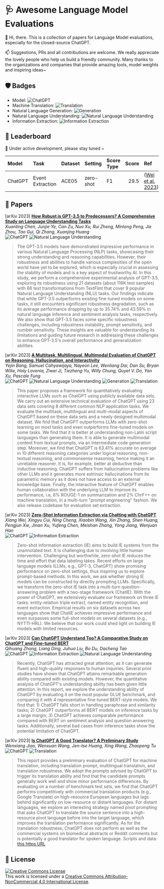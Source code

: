 # 🩺 Awesome Language Model Evaluations

👋 Hi, there. This is a collection of papers for Language Model evaluations, especially for the closed-source ChatGPT.

📫 Suggestions, PRs and all contributions are welcome. 
We really appreciate the lovely people who help us build a friendly community. 
Many thanks to the organizations and companies that provide amazing tools, model weights and inspiring ideas~

## 🛡️ Badges

- Model: ![ChatGPT](https://img.shields.io/badge/ChatGPT-black)
- Machine Translation: ![Translation](https://img.shields.io/badge/MT-orange)
- Natural Language Generation: ![Generation](https://img.shields.io/badge/NLG-green)
- Natural Language Understanding: ![Natural Language Understanding](https://img.shields.io/badge/NLU-red)
- Information Extraction: ![Information Extraction](https://img.shields.io/badge/IE-blue)

## 🥅 Leaderboard

🚧 Under active development, please stay tuned ~

| Model   | Task             | Dataset | Setting   | Score Type | Score | Ref                                                   |
| :------ | :--------------- | :------ | :-------- | :--------- | ----: | :---------------------------------------------------- |
| ChatGPT | Event Extraction | ACE05   | zero-shot | F1         |  29.5 | ([Wei et al. 2023](https://arxiv.org/abs/2302.10205)) |

## 📑 Papers

[arXiv 2023] [**How Robust is GPT-3.5 to Predecessors? A Comprehensive Study on Language Understanding Tasks**](https://arxiv.org/abs/2303.00293)<br />
_Xuanting Chen, Junjie Ye, Can Zu, Nuo Xu, Rui Zheng, Minlong Peng, Jie Zhou, Tao Gui, Qi Zhang, Xuanjing Huang_<br />
![ChatGPT](https://img.shields.io/badge/ChatGPT-black) ![Natural Language Understanding](https://img.shields.io/badge/NLU-red)
> The GPT-3.5 models have demonstrated impressive performance in various Natural Language Processing (NLP) tasks, showcasing their strong understanding and reasoning capabilities. However, their robustness and abilities to handle various complexities of the open world have yet to be explored, which is especially crucial in assessing the stability of models and is a key aspect of trustworthy AI. In this study, we perform a comprehensive experimental analysis of GPT-3.5, exploring its robustness using 21 datasets (about 116K test samples) with 66 text transformations from TextFlint that cover 9 popular Natural Language Understanding (NLU) tasks. Our findings indicate that while GPT-3.5 outperforms existing fine-tuned models on some tasks, it still encounters significant robustness degradation, such as its average performance dropping by up to 35.74\% and 43.59\% in natural language inference and sentiment analysis tasks, respectively. We also show that GPT-3.5 faces some specific robustness challenges, including robustness instability, prompt sensitivity, and number sensitivity. These insights are valuable for understanding its limitations and guiding future research in addressing these challenges to enhance GPT-3.5's overall performance and generalization abilities.

[arXiv 2023] [**A Multitask, Multilingual, Multimodal Evaluation of ChatGPT on Reasoning, Hallucination, and Interactivity**](https://arxiv.org/abs/2302.04023)<br />
_Yejin Bang, Samuel Cahyawijaya, Nayeon Lee, Wenliang Dai, Dan Su, Bryan Wilie, Holy Lovenia, Ziwei Ji, Tiezheng Yu, Willy Chung, Quyet V. Do, Yan Xu, Pascale Fung_<br />
![ChatGPT](https://img.shields.io/badge/ChatGPT-black) ![Natural Language Understanding](https://img.shields.io/badge/NLU-red) ![Generation](https://img.shields.io/badge/NLG-green) ![Translation](https://img.shields.io/badge/MT-orange)
> This paper proposes a framework for quantitatively evaluating interactive LLMs such as ChatGPT using publicly available data sets. We carry out an extensive technical evaluation of ChatGPT using 23 data sets covering 8 different common NLP application tasks. We evaluate the multitask, multilingual and multi-modal aspects of ChatGPT based on these data sets and a newly designed multimodal dataset. We find that ChatGPT outperforms LLMs with zero-shot learning on most tasks and even outperforms fine-tuned models on some tasks. We find that it is better at understanding non-Latin script languages than generating them. It is able to generate multimodal content from textual prompts, via an intermediate code generation step. Moreover, we find that ChatGPT is 63.41% accurate on average in 10 different reasoning categories under logical reasoning, non-textual reasoning, and commonsense reasoning, hence making it an unreliable reasoner. It is, for example, better at deductive than inductive reasoning. ChatGPT suffers from hallucination problems like other LLMs and it generates more extrinsic hallucinations from its parametric memory as it does not have access to an external knowledge base. Finally, the interactive feature of ChatGPT enables human collaboration with the underlying LLM to improve its performance, i.e, 8% ROUGE-1 on summarization and 2% ChrF++ on machine translation, in a multi-turn "prompt engineering" fashion. We also release codebase for evaluation set extraction.

[arXiv 2023] [**Zero-Shot Information Extraction via Chatting with ChatGPT**](https://arxiv.org/abs/2302.10205)<br />
_Xiang Wei, Xingyu Cui, Ning Cheng, Xiaobin Wang, Xin Zhang, Shen Huang, Pengjun Xie, Jinan Xu, Yufeng Chen, Meishan Zhang, Yong Jiang, Wenjuan Han_<br />
![ChatGPT](https://img.shields.io/badge/ChatGPT-black) ![Information Extraction](https://img.shields.io/badge/IE-blue)
> Zero-shot information extraction (IE) aims to build IE systems from the unannotated text. It is challenging due to involving little human intervention. Challenging but worthwhile, zero-shot IE reduces the time and effort that data labeling takes. Recent efforts on large language models (LLMs, e.g., GPT-3, ChatGPT) show promising performance on zero-shot settings, thus inspiring us to explore prompt-based methods. In this work, we ask whether strong IE models can be constructed by directly prompting LLMs. Specifically, we transform the zero-shot IE task into a multi-turn question-answering problem with a two-stage framework (ChatIE). With the power of ChatGPT, we extensively evaluate our framework on three IE tasks: entity-relation triple extract, named entity recognition, and event extraction. Empirical results on six datasets across two languages show that ChatIE achieves impressive performance and even surpasses some full-shot models on several datasets (e.g., NYT11-HRL). We believe that our work could shed light on building IE models with limited resources.

[arXiv 2023] [**Can ChatGPT Understand Too? A Comparative Study on ChatGPT and Fine-tuned BERT**](https://arxiv.org/abs/2302.10198)<br />
_Qihuang Zhong, Liang Ding, Juhua Liu, Bo Du, Dacheng Tao_<br />
![ChatGPT](https://img.shields.io/badge/ChatGPT-black) ![Information Extraction](https://img.shields.io/badge/IE-blue) ![Natural Language Understanding](https://img.shields.io/badge/NLU-red)
> Recently, ChatGPT has attracted great attention, as it can generate fluent and high-quality responses to human inquiries. Several prior studies have shown that ChatGPT attains remarkable generation ability compared with existing models. However, the quantitative analysis of ChatGPT's understanding ability has been given little attention. In this report, we explore the understanding ability of ChatGPT by evaluating it on the most popular GLUE benchmark, and comparing it with 4 representative fine-tuned BERT-style models. We find that: 1) ChatGPT falls short in handling paraphrase and similarity tasks; 2) ChatGPT outperforms all BERT models on inference tasks by a large margin; 3) ChatGPT achieves comparable performance compared with BERT on sentiment analysis and question answering tasks. Additionally, several bad cases from inference tasks show the potential limitation of ChatGPT.

[arXiv 2023] [**Is ChatGPT A Good Translator? A Preliminary Study**](https://arxiv.org/abs/2301.08745v2)<br />
_Wenxiang Jiao, Wenxuan Wang, Jen-tse Huang, Xing Wang, Zhaopeng Tu_<br />
![ChatGPT](https://img.shields.io/badge/ChatGPT-black) ![Translation](https://img.shields.io/badge/MT-orange)
> This report provides a preliminary evaluation of ChatGPT for machine translation, including translation prompt, multilingual translation, and translation robustness. We adopt the prompts advised by ChatGPT to trigger its translation ability and find that the candidate prompts generally work well and show minor performance differences. By evaluating on a number of benchmark test sets, we find that ChatGPT performs competitively with commercial translation products (e.g., Google Translate) on high-resource European languages but lags behind significantly on low-resource or distant languages. For distant languages, we explore an interesting strategy named pivot prompting that asks ChatGPT to translate the source sentence into a high-resource pivot language before into the target language, which improves the translation performance significantly. As for the translation robustness, ChatGPT does not perform as well as the commercial systems on biomedical abstracts or Reddit comments but is potentially a good translator for spoken language. Scripts and data: [this https URL](https://github.com/wxjiao/Is-ChatGPT-A-Good-Translator)

## 🔑 License

<a rel="license" href="http://creativecommons.org/licenses/by-nc/4.0/"><img alt="Creative Commons License" style="border-width:0" src="https://i.creativecommons.org/l/by-nc/4.0/88x31.png" /></a><br />This work is licensed under a <a rel="license" href="http://creativecommons.org/licenses/by-nc/4.0/">Creative Commons Attribution-NonCommercial 4.0 International License</a>.
